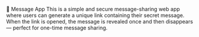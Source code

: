 📩 Message App
This is a simple and secure message-sharing web app where users can generate a unique link containing their secret message. When the link is opened, the message is revealed once and then disappears — perfect for one-time message sharing.
